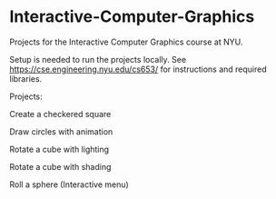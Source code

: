 # Interactive-Computer-Graphics
Projects for the Interactive Computer Graphics course at NYU.

Setup is needed to run the projects locally. See https://cse.engineering.nyu.edu/cs653/ for instructions and required libraries.

Projects:

Create a checkered square

Draw circles with animation

Rotate a cube with lighting

Rotate a cube with shading

Roll a sphere (Interactive menu)
